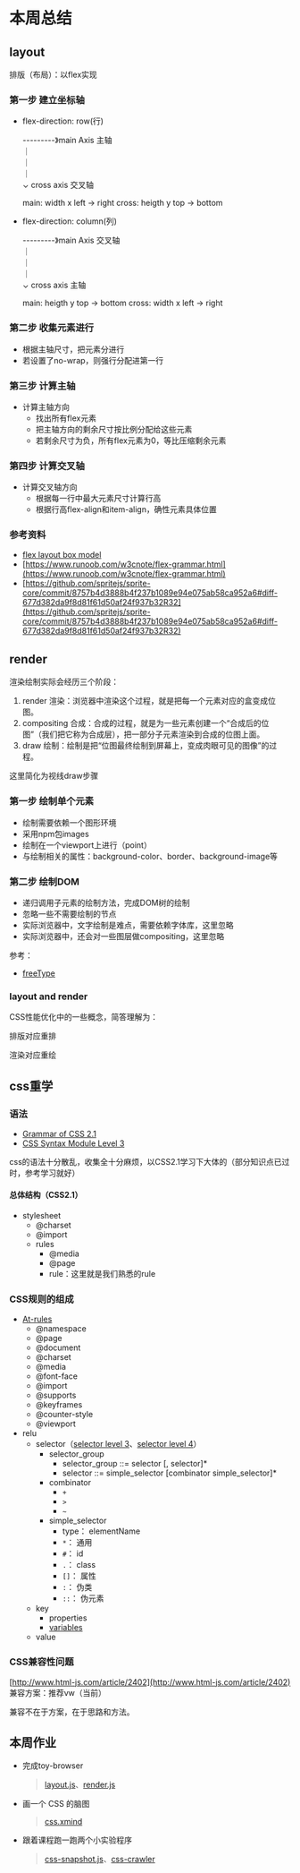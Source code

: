 # 本周总结

## layout

排版（布局）：以flex实现

### 第一步 建立坐标轴

* flex-direction: row(行)

  ---------》main Axis 主轴  
  ｜  
  ｜  
  ｜  
  ⌄ cross axis 交叉轴

  main: width x left -> right
  cross: heigth y top -> bottom

* flex-direction: column(列)

  ---------》main Axis 交叉轴  
  ｜  
  ｜  
  ｜  
  ⌄ cross axis 主轴

  main: heigth y top -> bottom
  cross: width x left -> right

### 第二步 收集元素进行

* 根据主轴尺寸，把元素分进行
* 若设置了no-wrap，则强行分配进第一行

### 第三步 计算主轴

* 计算主轴方向
  * 找出所有flex元素
  * 把主轴方向的剩余尺寸按比例分配给这些元素
  * 若剩余尺寸为负，所有flex元素为0，等比压缩剩余元素

### 第四步 计算交叉轴

* 计算交叉轴方向
  * 根据每一行中最大元素尺寸计算行高
  * 根据行高flex-align和item-align，确性元素具体位置

### 参考资料

* [flex layout box model](https://www.w3.org/TR/2018/CR-css-flexbox-1-20181119/#box-model)
* [https://www.runoob.com/w3cnote/flex-grammar.html](https://www.runoob.com/w3cnote/flex-grammar.html)
* [https://github.com/spritejs/sprite-core/commit/8757b4d3888b4f237b1089e94e075ab58ca952a6#diff-677d382da9f8d81f61d50af24f937b32R32](https://github.com/spritejs/sprite-core/commit/8757b4d3888b4f237b1089e94e075ab58ca952a6#diff-677d382da9f8d81f61d50af24f937b32R32)

## render

渲染绘制实际会经历三个阶段：

1. render 渲染：浏览器中渲染这个过程，就是把每一个元素对应的盒变成位图。
2. compositing 合成：合成的过程，就是为一些元素创建一个“合成后的位图”（我们把它称为合成层），把一部分子元素渲染到合成的位图上面。
3. draw 绘制：绘制是把“位图最终绘制到屏幕上，变成肉眼可见的图像”的过程。

这里简化为视线draw步骤

### 第一步 绘制单个元素

* 绘制需要依赖一个图形环境
* 采用npm包images
* 绘制在一个viewport上进行（point）
* 与绘制相关的属性：background-color、border、background-image等

### 第二步 绘制DOM

* 递归调用子元素的绘制方法，完成DOM树的绘制
* 忽略一些不需要绘制的节点
* 实际浏览器中，文字绘制是难点，需要依赖字体库，这里忽略
* 实际浏览器中，还会对一些图层做compositing，这里忽略

参考：

* [freeType](https://www.freetype.org/)

### layout and render

CSS性能优化中的一些概念，简答理解为：

排版对应重排

渲染对应重绘

## css重学

### 语法

* [Grammar of CSS 2.1](https://www.w3.org/TR/2011/REC-CSS2-20110607/grammar.html#q25.0)
* [CSS Syntax Module Level 3](https://www.w3.org/TR/css-syntax-3/)

css的语法十分散乱，收集全十分麻烦，以CSS2.1学习下大体的（部分知识点已过时，参考学习就好）

#### 总体结构（CSS2.1）

* stylesheet
  * @charset
  * @import
  * rules
    * @media
    * @page
    * rule：这里就是我们熟悉的rule

### CSS规则的组成

* [At-rules](https://developer.mozilla.org/en-US/docs/Web/CSS/At-rule)
  * @namespace
  * @page
  * @document
  * @charset
  * @media
  * @font-face
  * @import
  * @supports
  * @keyframes
  * @counter-style
  * @viewport
* relu
  * selector（[selector level 3](https://www.w3.org/TR/selectors-3/)、[selector level 4](https://www.w3.org/TR/selectors-4/)）
    * selector_group
      * selector_group ::=  selector [, selector]*
      * selector ::= simple_selector [combinator simple_selector]*
    * combinator
      * `+`
      * `>`
      * `~`
    * simple_selector
      * type： elementName
      * `*`： 通用
      * `#`： id
      * `.`： class
      * `[]`： 属性
      * `:`： 伪类
      * `::`： 伪元素
  * key
    * properties
    * [variables](https://www.w3.org/TR/css-variables/)
  * value

### CSS兼容性问题

[http://www.html-js.com/article/2402](http://www.html-js.com/article/2402)
兼容方案：推荐vw（当前）

兼容不在于方案，在于思路和方法。

## 本周作业

* 完成toy-browser

  > [layout.js](./toy-browser/layout.js)、[render.js](./toy-browser/render.js)

* 画一个 CSS 的脑图

  > [css.xmind](./css.xmind)

* 跟着课程跑一跑两个小实验程序

  > [css-snapshot.js](./scc-snapshot.js)、[css-crawler](./css-crawler.js)
